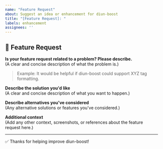 ```yaml
---
name: "Feature Request"
about: Suggest an idea or enhancement for diun-boost
title: "[Feature Request]: "
labels: enhancement
assignees: ''
---
```


## 🚀 Feature Request

**Is your feature request related to a problem? Please describe.**  
(A clear and concise description of what the problem is.)

> Example: It would be helpful if diun-boost could support XYZ tag formatting.

**Describe the solution you'd like**  
(A clear and concise description of what you want to happen.)

**Describe alternatives you've considered**  
(Any alternative solutions or features you've considered.)

**Additional context**  
(Add any other context, screenshots, or references about the feature request here.)

---
✅ Thanks for helping improve diun-boost!
